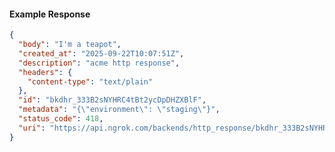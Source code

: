 <!-- Code generated for API Clients. DO NOT EDIT. -->

#### Example Response

```json
{
  "body": "I'm a teapot",
  "created_at": "2025-09-22T10:07:51Z",
  "description": "acme http response",
  "headers": {
    "content-type": "text/plain"
  },
  "id": "bkdhr_333B2sNYHRC4tBt2ycDpDHZXBlF",
  "metadata": "{\"environment\": \"staging\"}",
  "status_code": 418,
  "uri": "https://api.ngrok.com/backends/http_response/bkdhr_333B2sNYHRC4tBt2ycDpDHZXBlF"
}
```

